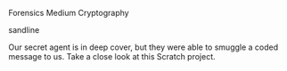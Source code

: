 Forensics Medium Cryptography

sandline

Our secret agent is in deep cover, but they were able to smuggle a coded message to us. Take a close look at this Scratch project.
